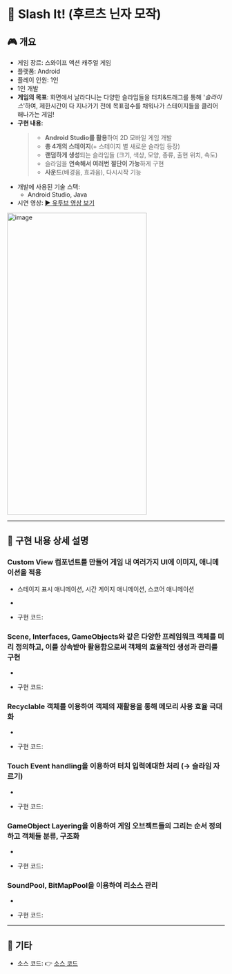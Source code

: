 # 🔪 Slash It! (후르츠 닌자 모작)

## 🎮 개요
 - 게임 장르: 스와이프 액션 캐주얼 게임
 - 플랫폼: Android
 - 플레이 인원: 1인
 - 1인 개발
 - **게임의 목표**: 화면에서 날라다니는 다양한 슬라임들을 터치&드래그를 통해 '*슬라이스*'하여, 제한시간이 다 지나가기 전에 목표점수를 채워나가 스테이지들을 클리어 해나가는 게임!
 - **구현 내용**:
   > + **Android Studio를 활용**하여 2D 모바일 게임 개발
   > + **총 4개의 스테이지**(+ 스테이지 별 새로운 슬라임 등장)
   > + **랜덤하게 생성**되는 슬라임들 (크기, 색상, 모양, 종류, 출현 위치, 속도)
   > + 슬라임을 **연속해서 여러번 절단이 가능**하게 구현
   > + **사운드**(배경음, 효과음), 다시시작 기능
 - 개발에 사용된 기술 스택:
   + Android Studio, Java
 - 시연 영상: [▶️ 유투브 영상 보기](https://www.youtube.com/)
<img width="323" height="700" alt="image" src="https://github.com/user-attachments/assets/c156ceec-3386-43a8-9486-012cf0c2441a" />


---

## 📝 구현 내용 상세 설명
   
### Custom View 컴포넌트를 만들어 게임 내 여러가지 UI에 이미지, 애니메이션을 적용
  * 스테이지 표시 애니메이션, 시간 게이지 애니메이션, 스코어 애니메이션
  -
  * 구현 코드: []()
    
### Scene, Interfaces, GameObjects와 같은 다양한 프레임워크 객체를 미리 정의하고, 이를 상속받아 활용함으로써 객체의 효율적인 생성과 관리를 구현
  -
  * 구현 코드: []()
    
### Recyclable 객체를 이용하여 객체의 재활용을 통해 메모리 사용 효율 극대화
  -
  * 구현 코드: []()
    
### Touch Event handling을 이용하여 터치 입력에대한 처리 (→ 슬라임 자르기)
  -
  * 구현 코드: []()
    
### GameObject Layering을 이용하여 게임 오브젝트들의 그리는 순서 정의하고 객체들 분류, 구조화
  -
  * 구현 코드: []()
    
### SoundPool, BitMapPool을 이용하여 리소스 관리
  -
  * 구현 코드: []()
    

---

## 📎 기타
- 소스 코드: 👉 [소스 코드](https://github.com/SeungWon-git/Smart_Phone_Game_Programing_class/tree/main/app/src/main)
